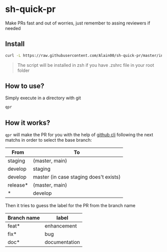 # sh-quick-pr
Make PRs fast and out of worries, just remember to assing reviewers if needed

## Install

```bash
curl -L https://raw.githubusercontent.com/Alain00/sh-quick-pr/master/install.sh | sh
```
> The script will be installed in zsh if you have .zshrc file in your root folder

## How to use?
Simply execute in a directory with git
```sh
qpr
```

## How it works?
`qpr` will make the PR for you with the help of [github cli](https://cli.github.com/) following the next matchs in order to select the base branch:
<table>
  <thead>
    <tr>
      <th>From</th>
      <th>To</th>
    <tr>
  <thead>
  <tbody>
    <tr>
      <td>staging</td>
      <td>(master, main)</td>
    <tr>
    <tr>
      <td>develop</td>
      <td>staging</td>
    <tr>
    <tr>
      <td>develop</td>
      <td>
        master (in case staging does't exists)
      </td>
    <tr>
    <tr>
      <td>release*</td>
      <td>(master, main)</td>
    </tr>
    <tr>
      <td>*</td>
      <td>develop</td>
    </tr>
  </tbody>
</table>

Then it tries to guess the label for the PR from the branch name

<table>
  <thead>
    <tr>
      <th>Branch name</th>
      <th>label</th>
    <tr>
  <thead>
  <tbody>
    <tr>
      <td>feat*</td>
      <td>enhancement</td>
    <tr>
    <tr>
      <td>fix*</td>
      <td>bug</td>
    <tr>
    <tr>
      <td>doc*</td>
      <td>documentation</td>
    <tr>
  </tbody>
</table>